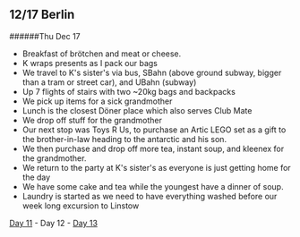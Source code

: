 12/17 Berlin
------------
######Thu Dec  17

- Breakfast of brötchen and meat or cheese.
- K wraps presents as I pack our bags
- We travel to K's sister's via bus, SBahn (above ground subway, bigger than a tram or street car), and UBahn (subway)
- Up 7 flights of stairs with two ~20kg bags and backpacks
- We pick up items for a sick grandmother
- Lunch is the closest Döner place which also serves Club Mate
- We drop off stuff for the grandmother
- Our next stop was Toys R Us, to purchase an Artic LEGO set as a gift to the brother-in-law heading to the antarctic and his son.
- We then purchase and drop off more tea, instant soup, and kleenex for the grandmother.
- We return to the party at K's sister's as everyone is just getting home for the day
- We have some cake and tea while the youngest have a dinner of soup.
- Laundry is started as we need to have everything washed before our week long excursion to Linstow


[Day 11](12-16-Berlin.md) - Day 12 - [Day 13](12-18-Berlin.md)
